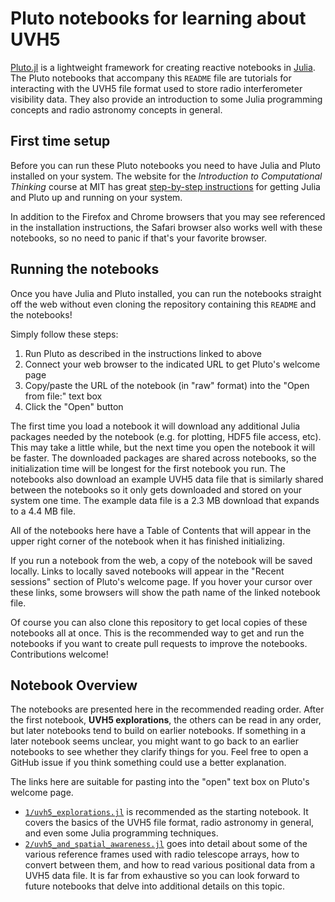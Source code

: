 # Pluto notebooks for learning about UVH5

[Pluto.jl](https://plutojl.org) is a lightweight framework for creating reactive notebooks in [Julia](https://julialang.org).  The Pluto notebooks that accompany this `README` file are tutorials for interacting with the UVH5 file format used to store radio interferometer visibility data.  They also provide an introduction to some Julia programming concepts and radio astronomy concepts in general.

## First time setup

Before you can run these Pluto notebooks you need to have Julia and Pluto installed on your system.  The website for the *Introduction to Computational Thinking* course at MIT has great [step-by-step instructions](https://computationalthinking.mit.edu/Spring21/installation/) for getting Julia and Pluto up and running on your system.

In addition to the Firefox and Chrome browsers that you may see referenced in the installation instructions, the Safari browser also works well with these notebooks, so no need to panic if that's your favorite browser.

## Running the notebooks

Once you have Julia and Pluto installed, you can run the notebooks straight off the web without even cloning the repository containing this `README` and the notebooks!

Simply follow these steps:

1. Run Pluto as described in the instructions linked to above
2. Connect your web browser to the indicated URL to get Pluto's welcome page
3. Copy/paste the URL of the notebook (in "raw" format) into the "Open from file:" text box
4. Click the "Open" button

The first time you load a notebook it will download any additional Julia packages needed by the notebook (e.g. for plotting, HDF5 file access, etc).  This may take a little while, but the next time you open the notebook it will be faster.  The downloaded packages are shared across notebooks, so the initialization time will be longest for the first notebook you run.  The notebooks also download an example UVH5 data file that is similarly shared between the notebooks so it only gets downloaded and stored on your system one time.  The example data file is a 2.3 MB download that expands to a 4.4 MB file.

All of the notebooks here have a Table of Contents that will appear in the upper right corner of the notebook when it has finished initializing.

If you run a notebook from the web, a copy of the notebook will be saved locally.  Links to locally saved notebooks will appear in the "Recent sessions" section of Pluto's welcome page.  If you hover your cursor over these links, some browsers will show the path name of the linked notebook file.

Of course you can also clone this repository to get local copies of these notebooks all at once.  This is the recommended way to get and run the notebooks if you want to create pull requests to improve the notebooks.  Contributions welcome!

## Notebook Overview

The notebooks are presented here in the recommended reading order.  After the first notebook, **UVH5 explorations**, the others can be read in any order, but later notebooks tend to build on earlier notebooks.  If something in a later notebook seems unclear, you might want to go back to an earlier notebooks to see whether they clarify things for you.  Feel free to open a GitHub issue if you think something could use a better explanation.

The links here are suitable for pasting into the "open" text box on Pluto's welcome page.

- [`1/uvh5_explorations.jl`](raw/main/1/uvh5_explorations.jl) is recommended as the starting notebook.  It covers the basics of the UVH5 file format, radio astronomy in general, and even some Julia programming techniques.
- [`2/uvh5_and_spatial_awareness.jl`](raw/main/2/uvh5_and_spatial_awareness.jl) goes into detail about some of the various reference frames used with radio telescope arrays, how to convert between them, and how to read various positional data from a UVH5 data file.  It is far from exhaustive so you can look forward to future notebooks that delve into additional details on this topic.
